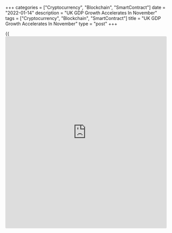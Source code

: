 +++
categories = ["Cryptocurrency", "Blockchain", "SmartContract"]
date = "2022-01-14"
description = "UK GDP Growth Accelerates In November"
tags = ["Cryptocurrency", "Blockchain", "SmartContract"]
title = "UK GDP Growth Accelerates In November"
type = "post"
+++

{{<iframe id="large-banner" src="https://www.bounty.group/#slide=19.0" width="100%" height="600" scrolling="no" style="border: 0px solid rgb(216, 221, 230); border-radius: 3px;">}}

The UK [economy][1] expanded at a faster pace in November underpinned by
services activity, data from the Office for National Statistics showed
on Friday.

Gross domestic product grew 0.9 percent month-on-month in November,
faster than the revised 0.2 percent expansion registered in October and
the economists' forecast of 0.4 percent.

GDP was estimated to be above its pre-[coronavirus][2] pandemic level
for the first time, by 0.7 percent.

In November, there was an increase in output in all sectors, with
services output the main driver of GDP growth. Services output grew by
0.7 percent.

Production output increased 1.0 percent from last month. This followed
two consecutive months of negative growth, with a fall of 0.5 percent in
October and a decrease of 0.7 percent in September.

Manufacturing was the largest contributor to production growth in
November, increasing by 1.1 percent. At the same time, construction
output grew 3.5 percent, following a fall of 1.7 percent in October.

In a separate communiqué, the ONS said the visible trade deficit
declined to GBP 11.34 billion in November from GBP 11.81 billion in
October. In November, exports grew 8.5 percent and imports climbed 4.9
percent.

The surplus on services trade totaled GBP 11.96 billion, largely
unchanged from the previous month. Consequently, the total trade surplus
increased moderately to GBP 626 million from GBP 151 million a month
ago.

For comments and feedback [contact](https://www.playgroundfx.com/contact/): editorial@rtt[news](https://www.letsplayfx.com/blog/forex-news-website/).com

[Economic News][1]

 **What parts of the world are seeing the best (and worst) economic
performances lately? Click[here][3] to check out our [Econ Scorecard][3]
and find out! See up-to-the-moment [ranking](https://www.playgroundfx.com/blog/crypto-exchange-ranking/)s for the best and worst
performers in [GDP][3], [unemployment rate][4], [inflation][5] and much
more.**

   1. www.rtt[news](https://www.letsplayfx.com/blog/forex-news-website/).com/Content/EconomicNews.aspx
   2. www.rtt[news](https://www.letsplayfx.com/blog/forex-news-website/).com/list/coronavirus.aspx
   3. www.rtt[news](https://www.letsplayfx.com/blog/forex-news-website/).com/economic-scorecard/world-rank/GDP/highest-performance.aspx
   4. www.rtt[news](https://www.letsplayfx.com/blog/forex-news-website/).com/economic-scorecard/world-rank/unemployment-rate/lowest-performance.aspx
   5. www.rtt[news](https://www.letsplayfx.com/blog/forex-news-website/).com/economic-scorecard/world-rank/CPI/highest-performance.aspx